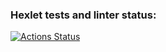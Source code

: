 ### Hexlet tests and linter status:
[![Actions Status](https://github.com/Kaminor/java-project-71/actions/workflows/hexlet-check.yml/badge.svg)](https://github.com/Kaminor/java-project-71/actions)